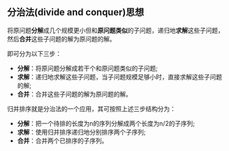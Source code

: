 ## 分治法(divide and conquer)思想

将原问题**分解**成几个规模更小但和**原问题类似**的子问题，递归地**求解**这些子问题，然后**合并**这些子问题的解为原问题的解。

即可分为以下三步：

- **分解**：将原问题分解成若干个和原问题类似的子问题;
- **求解**：递归地求解这些子问题，当子问题规模足够小时，直接求解这些子问题的解;
- **合并**：合并这些子问题的解为原问题的解。

归并排序就是分治法的一个应用，其可按照上述三步结构分为：

- **分解**：把一个待排的长度为n的序列分解成两个长度为n/2的子序列;
- **求解**：使用归并排序递归地分别排序两个子序列;
- **合并**：合并两个已排序的子序列。



